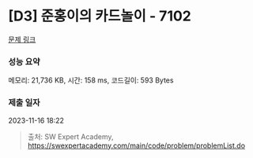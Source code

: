 # [D3] 준홍이의 카드놀이 - 7102 

[문제 링크](https://swexpertacademy.com/main/code/problem/problemDetail.do?contestProbId=AWkIlHWqBYcDFAXC) 

### 성능 요약

메모리: 21,736 KB, 시간: 158 ms, 코드길이: 593 Bytes

### 제출 일자

2023-11-16 18:22



> 출처: SW Expert Academy, https://swexpertacademy.com/main/code/problem/problemList.do